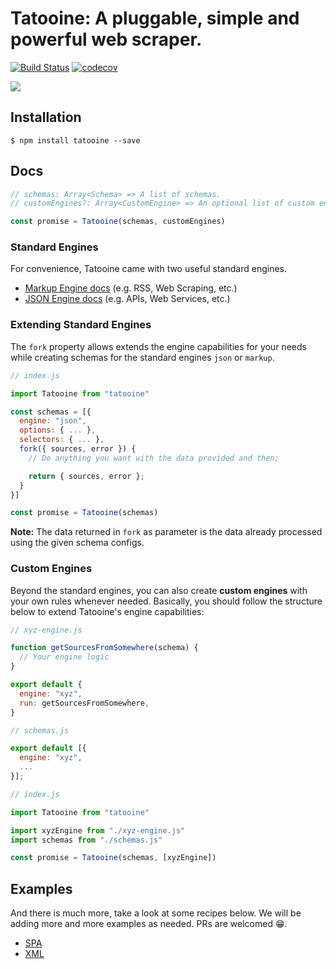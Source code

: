 # Tatooine: A pluggable, simple and powerful web scraper.

[![Build Status](https://travis-ci.org/obetomuniz/tatooine.svg?branch=master)](https://travis-ci.org/obetomuniz/tatooine)
[![codecov](https://codecov.io/gh/obetomuniz/tatooine/branch/master/graph/badge.svg)](https://codecov.io/gh/obetomuniz/tatooine)

<img src="https://cloud.githubusercontent.com/assets/1680157/17003290/a47ea06a-4ea5-11e6-8fc0-c36988534226.png" />

## Installation

```ssh
$ npm install tatooine --save
```

## Docs

```js
// schemas: Array<Schema> => A list of schemas.
// customEngines?: Array<CustomEngine> => An optional list of custom engines.

const promise = Tatooine(schemas, customEngines)
```

### Standard Engines

For convenience, Tatooine came with two useful standard engines.

- [Markup Engine docs](https://github.com/obetomuniz/tatooine/tree/master/docs/engines/MARKUP.md) (e.g. RSS, Web Scraping, etc.)
- [JSON Engine docs](https://github.com/obetomuniz/tatooine/tree/master/docs/engines/JSON.md) (e.g. APIs, Web Services, etc.)

### Extending Standard Engines

The `fork` property allows extends the engine capabilities for your needs while creating schemas for the standard engines `json` or `markup`.

```js
// index.js

import Tatooine from "tatooine"

const schemas = [{
  engine: "json",
  options: { ... },
  selectors: { ... },
  fork({ sources, error }) {
    // Do anything you want with the data provided and then;

    return { sources, error };
  }
}]

const promise = Tatooine(schemas)
```

**Note:** The data returned in `fork` as parameter is the data already processed using the given schema configs.

### Custom Engines

Beyond the standard engines, you can also create **custom engines** with your own rules whenever needed. Basically, you should follow the structure below to extend Tatooine's engine capabilities:

```js
// xyz-engine.js

function getSourcesFromSomewhere(schema) {
  // Your engine logic
}

export default {
  engine: "xyz",
  run: getSourcesFromSomewhere,
}
```

```js
// schemas.js

export default [{
  engine: "xyz",
  ...
}];
```

```js
// index.js

import Tatooine from "tatooine"

import xyzEngine from "./xyz-engine.js"
import schemas from "./schemas.js"

const promise = Tatooine(schemas, [xyzEngine])
```

## Examples

And there is much more, take a look at some recipes below. We will be adding more and more examples as needed. PRs are welcomed 😁.

- [SPA](https://github.com/obetomuniz/tatooine/tree/master/docs/recipes/advanced/SPA.md)
- [XML](https://github.com/obetomuniz/tatooine/tree/master/docs/recipes/simple/XML.md)
